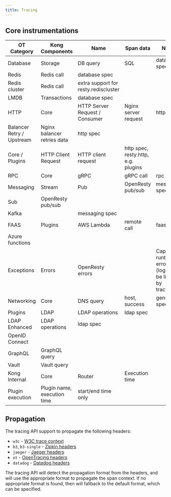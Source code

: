 ```yaml
---
title: Tracing
---
```


## Core instrumentations

| OT Category               | Kong Components             | Name                                 | Span data                           | Notes                                                   |
| ------------------------- | --------------------------- | ------------------------------------ | ----------------------------------- | ------------------------------------------------------- |
| Database                  | Storage                     | DB query                             | SQL                                 | database spec                                           |
| Redis                     | Redis call                  | database spec                        |                                     |                                                         |
| Redis cluster             | Redis call                  | extra support for resty.rediscluster |                                     |                                                         |
| LMDB                      | Transactions                | database spec                        |                                     |                                                         |
| HTTP                      | Core                        | HTTP Server Request / Consumer       | Nginx server request                | http spec                                               |
| Balancer Retry / Upstream | Nginx balancer retries data | http spec                            |                                     |                                                         |
| Core / Plugins            | HTTP Client Request         | HTTP client request                  | http spec, resty.http, e.g. plugins |                                                         |
| RPC                       | Core                        | gRPC                                 | gRPC call                           | rpc spec                                                |
| Messaging                 | Stream                      | Pub                                  | OpenResty pub/sub                   | messaging spec                                          |
| Sub                       | OpenResty pub/sub           |                                      |                                     |                                                         |
| Kafka                     |                             | messaging spec                       |                                     |                                                         |
| FAAS                      | Plugins                     | AWS Lambda                           | remote call                         | faas spec                                               |
| Azure functions           |                             |                                      |                                     |                                                         |
| Exceptions                | Errors                      | OpenResty errors                     |                                     | Capture runtime errors (logs can be linked by trace_id) |
| Networking                | Core                        | DNS query                            | host, success                       | general spec                                            |
| Plugins                   | LDAP                        | LDAP operations                      | ldap spec                           |                                                         |
| LDAP Enhanced             | LDAP operations             | ldap spec                            |                                     |                                                         |
| OpenID Connect            |                             |                                      |                                     |                                                         |
| GraphQL                   | GraphQL query               |                                      |                                     |                                                         |
| Vault                     | Vault query                 |                                      |                                     |                                                         |
| Kong Internal             | Core                        | Router                               | Execution time                      |                                                         |
| Plugin execution          | Plugin name, execution time | start/end time only                  |                                     |                                                         |

## Propagation

The tracing API support to propagate the following headers:
- `w3c` - [W3C trace context](https://www.w3.org/TR/trace-context/)
- `b3`, `b3-single` - [Zipkin headers](https://github.com/openzipkin/b3-propagation)
- `jaeger` - [Jaeger headers](https://www.jaegertracing.io/docs/client-libraries/#propagation-format)
- `ot` - [OpenTracing headers](https://github.com/opentracing/specification/blob/master/rfc/trace_identifiers.md)
- `datadog` - [Datadog headers](https://docs.datadoghq.com/tracing/agent/propagation/)

The tracing API will detect the propagation format from the headers, and will use the appropriate format to propagate the span context.
If no appropriate format is found, then will fallback to the default format, which can be specified.
